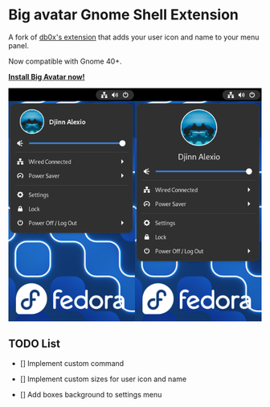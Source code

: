 # Big avatar Gnome Shell Extension

A fork of [db0x's extension](https://github.com/db0x/bigavatar-db0x.de) that adds your user icon and name to your menu panel.

Now compatible with Gnome 40+.

**[Install Big Avatar now!](https://extensions.gnome.org/extension/3488/big-avatar/)**

![screenshot](screenshot.png)

## TODO List

- [] Implement custom command

- [] Implement custom sizes for user icon and name

- [] Add boxes background to settings menu
